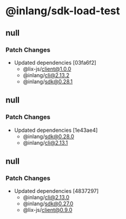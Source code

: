 # @inlang/sdk-load-test

## null

### Patch Changes

- Updated dependencies [03fa6f2]
  - @lix-js/client@1.0.0
  - @inlang/cli@2.13.2
  - @inlang/sdk@0.28.1

## null

### Patch Changes

- Updated dependencies [1e43ae4]
  - @inlang/sdk@0.28.0
  - @inlang/cli@2.13.1

## null

### Patch Changes

- Updated dependencies [4837297]
  - @inlang/cli@2.13.0
  - @inlang/sdk@0.27.0
  - @lix-js/client@0.9.0
